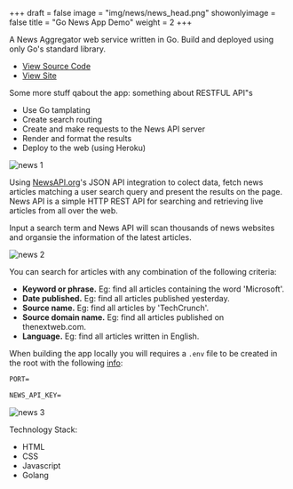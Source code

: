 +++
draft = false
image = "img/news/news_head.png"
showonlyimage = false
title = "Go News App Demo"
weight = 2
+++

A News Aggregator web service written in Go. Build and deployed using only Go's standard library.

<!--more-->

- [View Source Code](https://github.com/andybyers21/go_news_app_demo)
- [View Site](https://go-news-app-demo.herokuapp.com/)

Some more stuff qabout the app: something about RESTFUL API"s

- Use Go tamplating
- Create search routing
- Create and make requests to the News API server
- Render and format the results
- Deploy to the web (using Heroku)

![news 1](/img/news/news_1.png)

Using [NewsAPI.org](https://newsapi.org/)'s JSON API integration to colect data,
fetch news articles matching a user search query
and present the results on the page. News API is a simple HTTP REST
API for searching and retrieving live articles from all over the web.

Input a search term and News API will scan thousands of news websites and
organsie the information of the latest articles.

![news 2](/img/news/news_2.png)

You can search for articles with any combination of the following criteria:

- **Keyword or phrase.** Eg: find all articles containing the word 'Microsoft'.
- **Date published.** Eg: find all articles published yesterday.
- **Source name.** Eg: find all articles by 'TechCrunch'.
- **Source domain name.** Eg: find all articles published on thenextweb.com.
- **Language.** Eg: find all articles written in English.

When building the app locally you will requires a `.env` file to be created in
the root with the following [info](info.md):

```txt
PORT=

NEWS_API_KEY=
```

![news 3](/img/news/news_3.png)

Technology Stack:

- HTML
- CSS
- Javascript
- Golang
